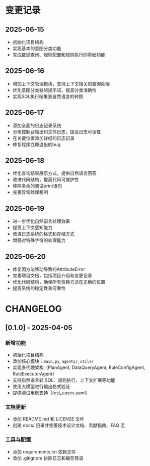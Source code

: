 # 变更记录

## 2025-06-15
- 初始化项目结构
- 实现基本的意图分类功能
- 完成数据查询、规则配置和规则执行的基础功能

## 2025-06-16
- 增加上下文管理模块，支持上下文相关的查询处理
- 优化意图分类器的提示词，提高分类准确性
- 实现SQL执行结果到自然语言的转换

## 2025-06-17
- 添加全面的日志记录系统
- 分离控制台输出和文件日志，提高日志可读性
- 在关键位置添加详细的日志记录
- 修复程序立即退出的bug

## 2025-06-18
- 优化查询结果展示方式，提供自然语言回答
- 改进代码结构，提高代码可维护性
- 移除多余的调试print语句
- 完善异常处理机制

## 2025-06-19
- 进一步优化自然语言处理效果
- 提高上下文感知能力
- 改进日志系统的格式和存储方式
- 增强对特殊字符的处理能力

## 2025-06-20
- 修复因方法移动导致的AttributeError
- 完善项目文档，包括项目介绍和变更记录
- 优化代码结构，确保所有依赖方法在正确的位置
- 提高系统的稳定性和可靠性

# CHANGELOG

## [0.1.0] - 2025-04-05

### 新增功能
- 初始化项目结构
- 添加核心模块：`main.py`, `agents/`, `utils/`
- 实现多代理架构（PlanAgent, DataQueryAgent, RuleConfigAgent, RuleExecutorAgent）
- 支持自然语言转 SQL、规则执行、上下文扩展等功能
- 使用大模型进行输出格式验证
- 提供测试用例支持（test_cases.yaml）

### 文档更新
- 添加 README.md 和 LICENSE 文件
- 创建 docs/ 目录并完善技术设计文档、贡献指南、FAQ 忑

### 工具与配置
- 添加 requirements.txt 依赖文件
- 添加 .gitignore 排除日志和缓存目录
